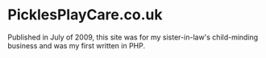 # PicklesPlayCare.co.uk

Published in July of 2009, this site was for my sister-in-law's child-minding business and was my first written in PHP.